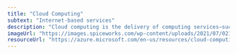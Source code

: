 ```yaml
---
title: "Cloud Computing"
subtext: "Internet-based services"
description: "Cloud computing is the delivery of computing services—such as servers, storage, databases, and software—over the internet (the cloud). It allows users to access and use these services without having to manage physical servers or infrastructure.<br><br>Cloud computing provides flexibility, scalability, and cost-efficiency for businesses and individuals."
imageUrl: "https://images.spiceworks.com/wp-content/uploads/2021/07/02105247/Cloud-Computing.png"
resourceUrl: "https://azure.microsoft.com/en-us/resources/cloud-computing-dictionary/what-is-cloud-computing"
---
```

